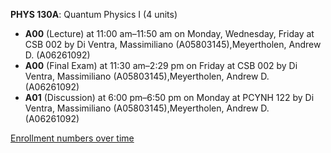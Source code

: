 **PHYS 130A**: Quantum Physics I (4 units)

- **A00** (Lecture) at 11:00 am–11:50 am on Monday, Wednesday, Friday at CSB 002 by Di Ventra, Massimiliano (A05803145),Meyertholen, Andrew D. (A06261092)
- **A00** (Final Exam) at 11:30 am–2:29 pm on Friday at CSB 002 by Di Ventra, Massimiliano (A05803145),Meyertholen, Andrew D. (A06261092)
- **A01** (Discussion) at 6:00 pm–6:50 pm on Monday at PCYNH 122 by Di Ventra, Massimiliano (A05803145),Meyertholen, Andrew D. (A06261092)

[Enrollment numbers over time](./PHYS130A.tsv)
